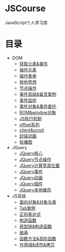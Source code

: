 # JSCourse
JavaScript个人学习库

# 目录
* DOM
    * [获取元素&事件](https://github.com/L-cuitain/JSCourse/tree/main/DOM/day01-%E8%8E%B7%E5%8F%96%E5%85%83%E7%B4%A0%26%E4%BA%8B%E4%BB%B6)
    * [操作元素](https://github.com/L-cuitain/JSCourse/tree/main/DOM/day02-%E6%93%8D%E4%BD%9C%E5%85%83%E7%B4%A0)
    * [操作表单](https://github.com/L-cuitain/JSCourse/tree/main/DOM/day03-%E6%93%8D%E4%BD%9C%E8%A1%A8%E5%8D%95)
    * [排他思想](https://github.com/L-cuitain/JSCourse/tree/main/DOM/day04-%E6%8E%92%E4%BB%96%E6%80%9D%E6%83%B3)
    * [节点操作](https://github.com/L-cuitain/JSCourse/tree/main/DOM/day05-%E8%8A%82%E7%82%B9%E6%93%8D%E4%BD%9C)
    * [事件高级&留言案例](https://github.com/L-cuitain/JSCourse/tree/main/DOM/day06-%E4%BA%8B%E4%BB%B6%E9%AB%98%E7%BA%A7%26%E7%95%99%E8%A8%80%E6%A1%88%E4%BE%8B)
    * [事件监听](https://github.com/L-cuitain/JSCourse/tree/main/DOM/day07-%E4%BA%8B%E4%BB%B6%E7%9B%91%E5%90%AC)
    * [事件对象&事件委托](https://github.com/L-cuitain/JSCourse/tree/main/DOM/day08-%E4%BA%8B%E4%BB%B6%E5%AF%B9%E8%B1%A1%26%E4%BA%8B%E4%BB%B6%E5%A7%94%E6%89%98)
    * [BOM&window对象](https://github.com/L-cuitain/JSCourse/tree/main/DOM/day09-BOM%26window%E5%AF%B9%E8%B1%A1)
    * [JS执行机制](https://github.com/L-cuitain/JSCourse/tree/main/DOM/day10-JS%E6%89%A7%E8%A1%8C%E6%9C%BA%E5%88%B6)
    * [offset系列](https://github.com/L-cuitain/JSCourse/tree/main/DOM/day11-offset%E7%B3%BB%E5%88%97)
    * [client&scroll](https://github.com/L-cuitain/JSCourse/tree/main/DOM/day12-client%26scroll)
    * [封装动画](https://github.com/L-cuitain/JSCourse/tree/main/DOM/day13-%E5%B0%81%E8%A3%85%E5%8A%A8%E7%94%BB)
    * [轮播图](https://github.com/L-cuitain/JSCourse/tree/main/DOM/day14-%E8%BD%AE%E6%92%AD%E5%9B%BE)
* JQuery
    * [JQuery核心](https://github.com/L-cuitain/JSCourse/tree/main/JQuery/day01-JQuery%E6%A0%B8%E5%BF%83)
    * [JQuery节点操作](https://github.com/L-cuitain/JSCourse/tree/main/JQuery/day02-JQuery%E8%8A%82%E7%82%B9%E6%93%8D%E4%BD%9C)
    * [JQuery计算宽高位置](https://github.com/L-cuitain/JSCourse/tree/main/JQuery/day03-JQuery%E8%AE%A1%E7%AE%97%E5%AE%BD%E9%AB%98%E4%BD%8D%E7%BD%AE)
    * [JQuery事件](https://github.com/L-cuitain/JSCourse/tree/main/JQuery/day04-JQuery%E4%BA%8B%E4%BB%B6)
    * [JQuery动画](https://github.com/L-cuitain/JSCourse/tree/main/JQuery/day05-JQuery%E5%8A%A8%E7%94%BB)
    * [JQuery插件](https://github.com/L-cuitain/JSCourse/tree/main/JQuery/day06-JQuery%E6%8F%92%E4%BB%B6)
    * [JQuery本地缓存](https://github.com/L-cuitain/JSCourse/tree/main/JQuery/day07-JQuery%E6%9C%AC%E5%9C%B0%E7%BC%93%E5%AD%98)
* JS高级
    * [面向对象&对象与类](https://github.com/L-cuitain/JSCourse/tree/main/JS%E9%AB%98%E7%BA%A7/day01-%E9%9D%A2%E5%90%91%E5%AF%B9%E8%B1%A1%26%E5%AF%B9%E8%B1%A1%E4%B8%8E%E7%B1%BB)
    * [Tab案例](https://github.com/L-cuitain/JSCourse/tree/main/JS%E9%AB%98%E7%BA%A7/day02-Tab%E6%A1%88%E4%BE%8B)
    * [正则表达式](https://github.com/L-cuitain/JSCourse/tree/main/JS%E9%AB%98%E7%BA%A7/day03-%E6%AD%A3%E5%88%99%E8%A1%A8%E8%BE%BE%E5%BC%8F)
    * [构造函数](https://github.com/L-cuitain/JSCourse/tree/main/JS%E9%AB%98%E7%BA%A7/day04-%E6%9E%84%E9%80%A0%E5%87%BD%E6%95%B0)
    * [原型链&构造函数](https://github.com/L-cuitain/JSCourse/tree/main/JS%E9%AB%98%E7%BA%A7/day05-%E5%8E%9F%E5%9E%8B%E9%93%BE%26%E6%9E%84%E9%80%A0%E5%87%BD%E6%95%B0)
    * [继承](https://github.com/L-cuitain/JSCourse/tree/main/JS%E9%AB%98%E7%BA%A7/day06-%E7%BB%A7%E6%89%BF)
    * [函数方法&高阶函数](https://github.com/L-cuitain/JSCourse/tree/main/JS%E9%AB%98%E7%BA%A7/day07-%E5%87%BD%E6%95%B0%E6%96%B9%E6%B3%95%26%E9%AB%98%E9%98%B6%E5%87%BD%E6%95%B0)
    * [作用域&闭包&拷贝](https://github.com/L-cuitain/JSCourse/tree/main/JS%E9%AB%98%E7%BA%A7/day08-%E4%BD%9C%E7%94%A8%E5%9F%9F%26%E9%97%AD%E5%8C%85%26%E6%8B%B7%E8%B4%9D)
